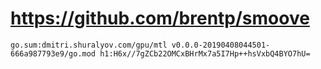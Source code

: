 # https://github.com/brentp/smoove

```console
go.sum:dmitri.shuralyov.com/gpu/mtl v0.0.0-20190408044501-666a987793e9/go.mod h1:H6x//7gZCb22OMCxBHrMx7a5I7Hp++hsVxbQ4BYO7hU=

```
